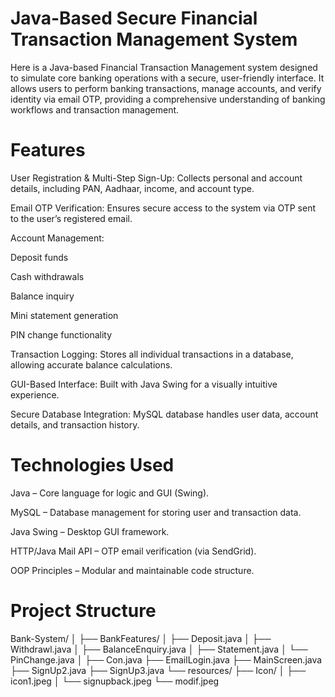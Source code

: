 # Java-Based Secure Financial Transaction Management System

Here is a Java-based Financial Transaction Management system designed to simulate core banking operations with a secure, user-friendly interface. It allows users to perform banking transactions, manage accounts, and verify identity via email OTP, providing a comprehensive understanding of banking workflows and transaction management.

# Features

User Registration & Multi-Step Sign-Up: Collects personal and account details, including PAN, Aadhaar, income, and account type.

Email OTP Verification: Ensures secure access to the system via OTP sent to the user’s registered email.

Account Management:

Deposit funds

Cash withdrawals

Balance inquiry

Mini statement generation

PIN change functionality

Transaction Logging: Stores all individual transactions in a database, allowing accurate balance calculations.

GUI-Based Interface: Built with Java Swing for a visually intuitive experience.

Secure Database Integration: MySQL database handles user data, account details, and transaction history.

# Technologies Used

Java – Core language for logic and GUI (Swing).

MySQL – Database management for storing user and transaction data.

Java Swing – Desktop GUI framework.

HTTP/Java Mail API – OTP email verification (via SendGrid).

OOP Principles – Modular and maintainable code structure.

# Project Structure
Bank-System/
│
├── BankFeatures/
│   ├── Deposit.java
│   ├── Withdrawl.java
│   ├── BalanceEnquiry.java
│   ├── Statement.java
│   └── PinChange.java
│
├── Con.java
├── EmailLogin.java
├── MainScreen.java
├── SignUp2.java
├── SignUp3.java
└── resources/
    ├── Icon/
    │   ├── icon1.jpeg
    │   └── signupback.jpeg
    └── modif.jpeg

